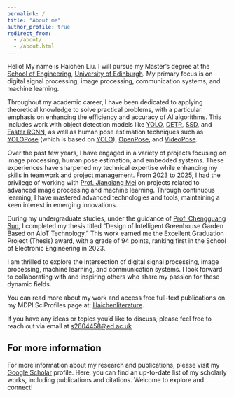 ```yaml
---
permalink: /
title: "About me"
author_profile: true
redirect_from: 
  - /about/
  - /about.html
---
```


Hello! My name is Haichen Liu. I will pursue my Master’s degree at the [School of Engineering](https://eng.ed.ac.uk/), [University of Edinburgh](https://www.ed.ac.uk/). My primary focus is on digital signal processing, image processing, communication systems, and machine learning.

Throughout my academic career, I have been dedicated to applying theoretical knowledge to solve practical problems, with a particular emphasis on enhancing the efficiency and accuracy of AI algorithms. This includes work with object detection models like [YOLO](https://github.com/ultralytics/ultralytics), [DETR](https://github.com/facebookresearch/detr), [SSD](https://github.com/amdegroot/ssd.pytorch), and [Faster RCNN](https://github.com/jwyang/faster-rcnn.pytorch), as well as human pose estimation techniques such as [YOLOPose](https://arxiv.org/abs/2204.06806) (which is based on [YOLO](https://github.com/ultralytics/ultralytics)), [OpenPose](https://github.com/CMU-Perceptual-Computing-Lab/openpose), and [VideoPose](https://github.com/facebookresearch/VideoPose3D).

Over the past few years, I have engaged in a variety of projects focusing on image processing, human pose estimation, and embedded systems. These experiences have sharpened my technical expertise while enhancing my skills in teamwork and project management. From 2023 to 2025, I had the privilege of working with [Prof. Jianqiang Mei](https://dianzi.tute.edu.cn/info/1291/25232.htm) on projects related to advanced image processing and machine learning. Through continuous learning, I have mastered advanced technologies and tools, maintaining a keen interest in emerging innovations.

During my undergraduate studies, under the guidance of [Prof. Chengguang Sun](https://dianzi.tute.edu.cn/info/1291/25242.htm), I completed my thesis titled “Design of Intelligent Greenhouse Garden Based on AIoT Technology.” This work earned me the Excellent Graduation Project (Thesis) award, with a grade of 94 points, ranking first in the School of Electronic Engineering in 2023.

I am thrilled to explore the intersection of digital signal processing, image processing, machine learning, and communication systems. I look forward to collaborating with and inspiring others who share my passion for these dynamic fields.

You can read more about my work and access free full-text publications on my MDPI SciProfiles page at: [Haichenliterature](https://sciprofiles.com/profile/HaichenLiu).

If you have any ideas or topics you’d like to discuss, please feel free to reach out via email at s2604458@ed.ac.uk

For more information
------
For more information about my research and publications, please visit my [Google Scholar](https://scholar.google.com/citations?hl=en&user=wv4jqDEAAAAJ) profile. Here, you can find an up-to-date list of my scholarly works, including publications and citations. Welcome to explore and connect!
